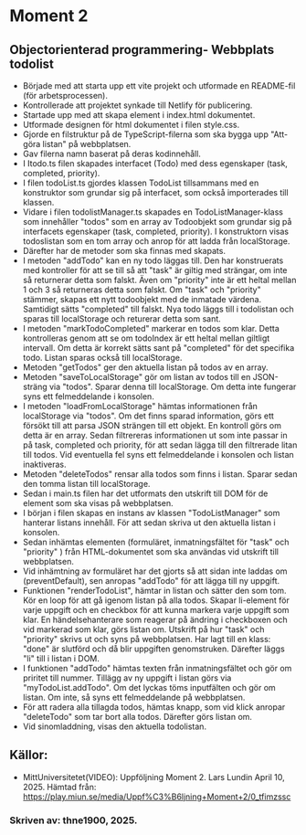 # Moment 2
## Objectorienterad programmering- Webbplats todolist

- Började med att starta upp ett vite projekt och utformade en README-fil (för arbetsprocessen). 
- Kontrollerade att projektet synkade till Netlify för publicering. 
- Startade upp med att skapa element i index.html dokumentet. 
- Utformade designen för html dokumentet i filen style.css. 
- Gjorde en filstruktur på de TypeScript-filerna som ska bygga upp "Att-göra listan" på webbplatsen.
- Gav filerna namn baserat på deras kodinnehåll.
- I Itodo.ts filen skapades interfacet (Todo) med dess egenskaper (task, completed, priority).
- I filen todoList.ts gjordes klassen TodoList tillsammans med en konstruktor som grundar sig på interfacet, som också importerades till klassen.
- Vidare i filen todolistManager.ts skapades en TodoListManager-klass som innehåller "todos" som en array av Todoobjekt som grundar sig på interfacets egenskaper (task, completed, priority). I konstruktorn visas todoslistan som en tom array och anrop för att ladda från localStorage. 
- Därefter har de metoder som ska finnas med skapats. 
- I metoden "addTodo" kan en ny todo läggas till. Den har konstruerats med kontroller för att se till så att "task" är giltig med strängar, om inte så returnerar detta som falskt. Även om "priority" inte är ett heltal mellan 1 och 3 så returneras detta som falskt. Om "task" och "priority" stämmer, skapas ett nytt todoobjekt med de inmatade värdena. Samtidigt sätts "completed" till falskt. Nya todo läggs till i todolistan och sparas till localStorage och returerar detta som sant. 
- I metoden "markTodoCompleted" markerar en todos som klar. Detta kontrolleras genom att se om todoIndex är ett heltal mellan giltligt intervall. Om detta är korrekt sätts sant på "completed" för det specifika todo. Listan sparas också till localStorage. 
- Metoden "getTodos" ger den aktuella listan på todos av en array. 
- Metoden "saveToLocalStorage" gör om listan av todos till en JSON-sträng via "todos". Sparar denna till localStorage. Om detta inte fungerar syns ett felmeddelande i konsolen. 
- I metoden "loadFromLocalStorage" hämtas informationen från localStorage via "todos". Om det finns sparad information, görs ett försökt till att parsa JSON strängen till ett objekt. En kontroll görs om detta är en array. Sedan filtrereras informationen ut som inte passar in på task, completed och priority, för att sedan lägga till den filtrerade litan till todos. Vid eventuella fel syns ett felmeddelande i konsolen och listan inaktiveras.
- Metoden "deleteTodos" rensar alla todos som finns i listan. Sparar sedan den tomma listan till localStorage.
- Sedan i main.ts filen har det utformats den utskrift till DOM för de element som ska visas på webbplatsen. 
- I början i filen skapas en instans av klassen "TodoListManager" som hanterar listans innehåll. För att sedan skriva ut den aktuella listan i konsolen. 
- Sedan inhämtas elementen (formuläret, inmatningsfältet för "task" och "priority" ) från HTML-dokumentet som ska användas vid utskrift till webbplatsen. 
- Vid inhämtning av formuläret har det gjorts så att sidan inte laddas om (preventDefault), sen anropas "addTodo" för att lägga till ny uppgift. 
- Funktionen "renderTodoList", hämtar in listan och sätter den som tom. Kör en loop för att gå igenom listan på alla todos. Skapar li-element för varje uppgift och en checkbox för att kunna markera varje uppgift som klar. En händelsehanterare som reagerar på ändring i checkboxen och vid markerad som klar, görs listan om. Utskrift på hur "task" och "priority" skrivs ut och syns på webbplatsen. Har lagt till en klass: "done" är slutförd och då blir uppgiften genomstruken. Därefter läggs "li" till i listan i DOM. 
- I funktionen "addTodo" hämtas texten från inmatningsfältet och gör om priritet till nummer. Tillägg av ny uppgift i listan görs via "myTodoList.addTodo". Om det lyckas töms inputfälten och gör om listan. Om inte, så syns ett felmeddelande på webbplatsen. 
- För att radera alla tillagda todos, hämtas knapp, som vid klick anropar "deleteTodo" som tar bort alla todos. Därefter görs listan om. 
- Vid sinomladdning, visas den aktuella todolistan. 


## Källor: 
- MittUniversitetet(VIDEO): Uppföljning Moment 2. Lars Lundin April 10, 2025. Hämtad från: https://play.miun.se/media/Uppf%C3%B6ljning+Moment+2/0_tfimzssc 

### Skriven av: thne1900, 2025.